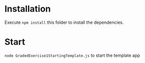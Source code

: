 # Installation

Execute `npm install` this folder to install the dependencies.

# Start

`node GradedExercise1StartingTemplate.js` to start the template app